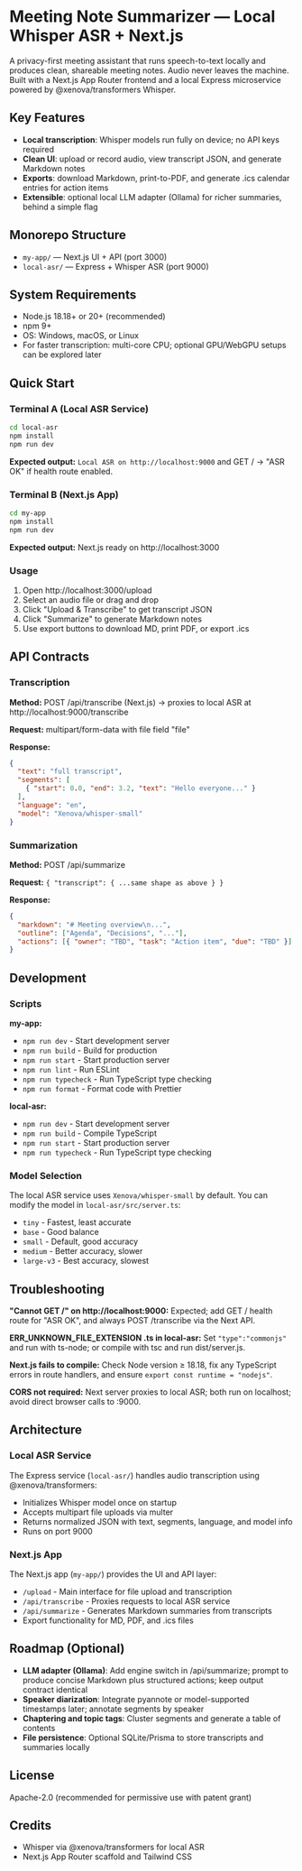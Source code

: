 # Meeting Note Summarizer — Local Whisper ASR + Next.js

A privacy-first meeting assistant that runs speech-to-text locally and produces clean, shareable meeting notes. Audio never leaves the machine. Built with a Next.js App Router frontend and a local Express microservice powered by @xenova/transformers Whisper.

## Key Features

- **Local transcription**: Whisper models run fully on device; no API keys required
- **Clean UI**: upload or record audio, view transcript JSON, and generate Markdown notes
- **Exports**: download Markdown, print-to-PDF, and generate .ics calendar entries for action items
- **Extensible**: optional local LLM adapter (Ollama) for richer summaries, behind a simple flag

## Monorepo Structure

- `my-app/` — Next.js UI + API (port 3000)
- `local-asr/` — Express + Whisper ASR (port 9000)

## System Requirements

- Node.js 18.18+ or 20+ (recommended)
- npm 9+
- OS: Windows, macOS, or Linux
- For faster transcription: multi-core CPU; optional GPU/WebGPU setups can be explored later

## Quick Start

### Terminal A (Local ASR Service)

```bash
cd local-asr
npm install
npm run dev
```

**Expected output:** `Local ASR on http://localhost:9000` and GET / → "ASR OK" if health route enabled.

### Terminal B (Next.js App)

```bash
cd my-app
npm install
npm run dev
```

**Expected output:** Next.js ready on http://localhost:3000

### Usage

1. Open http://localhost:3000/upload
2. Select an audio file or drag and drop
3. Click "Upload & Transcribe" to get transcript JSON
4. Click "Summarize" to generate Markdown notes
5. Use export buttons to download MD, print PDF, or export .ics

## API Contracts

### Transcription

**Method:** POST /api/transcribe (Next.js) → proxies to local ASR at http://localhost:9000/transcribe

**Request:** multipart/form-data with file field "file"

**Response:**
```json
{
  "text": "full transcript",
  "segments": [
    { "start": 0.0, "end": 3.2, "text": "Hello everyone..." }
  ],
  "language": "en",
  "model": "Xenova/whisper-small"
}
```

### Summarization

**Method:** POST /api/summarize

**Request:** `{ "transcript": { ...same shape as above } }`

**Response:**
```json
{
  "markdown": "# Meeting overview\n...",
  "outline": ["Agenda", "Decisions", "..."],
  "actions": [{ "owner": "TBD", "task": "Action item", "due": "TBD" }]
}
```

## Development

### Scripts

**my-app:**
- `npm run dev` - Start development server
- `npm run build` - Build for production
- `npm run start` - Start production server
- `npm run lint` - Run ESLint
- `npm run typecheck` - Run TypeScript type checking
- `npm run format` - Format code with Prettier

**local-asr:**
- `npm run dev` - Start development server
- `npm run build` - Compile TypeScript
- `npm run start` - Start production server
- `npm run typecheck` - Run TypeScript type checking

### Model Selection

The local ASR service uses `Xenova/whisper-small` by default. You can modify the model in `local-asr/src/server.ts`:

- `tiny` - Fastest, least accurate
- `base` - Good balance
- `small` - Default, good accuracy
- `medium` - Better accuracy, slower
- `large-v3` - Best accuracy, slowest

## Troubleshooting

**"Cannot GET /" on http://localhost:9000:** Expected; add GET / health route for "ASR OK", and always POST /transcribe via the Next API.

**ERR_UNKNOWN_FILE_EXTENSION .ts in local-asr:** Set `"type":"commonjs"` and run with ts-node; or compile with tsc and run dist/server.js.

**Next.js fails to compile:** Check Node version ≥ 18.18, fix any TypeScript errors in route handlers, and ensure `export const runtime = "nodejs"`.

**CORS not required:** Next server proxies to local ASR; both run on localhost; avoid direct browser calls to :9000.

## Architecture

### Local ASR Service

The Express service (`local-asr/`) handles audio transcription using @xenova/transformers:

- Initializes Whisper model once on startup
- Accepts multipart file uploads via multer
- Returns normalized JSON with text, segments, language, and model info
- Runs on port 9000

### Next.js App

The Next.js app (`my-app/`) provides the UI and API layer:

- `/upload` - Main interface for file upload and transcription
- `/api/transcribe` - Proxies requests to local ASR service
- `/api/summarize` - Generates Markdown summaries from transcripts
- Export functionality for MD, PDF, and .ics files

## Roadmap (Optional)

- **LLM adapter (Ollama)**: Add engine switch in /api/summarize; prompt to produce concise Markdown plus structured actions; keep output contract identical
- **Speaker diarization**: Integrate pyannote or model-supported timestamps later; annotate segments by speaker
- **Chaptering and topic tags**: Cluster segments and generate a table of contents
- **File persistence**: Optional SQLite/Prisma to store transcripts and summaries locally

## License

Apache-2.0 (recommended for permissive use with patent grant)

## Credits

- Whisper via @xenova/transformers for local ASR
- Next.js App Router scaffold and Tailwind CSS
